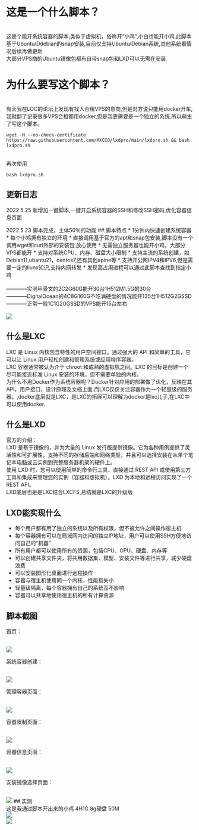 # 这是一个什么脚本？
<br>这是个能开系统容器的脚本,类似于虚拟机，俗称开“小鸡”,小白也能开小鸡,此脚本基于Ubuntu/Ddebian的snap安装,目前仅支持Ubuntu/Debian系统,其他系统看情况后续再做更新
<br>大部分VPS商的Ubuntu镜像包都有自带snap包和LXD可以无需在安装
# 为什么要写这个脚本？
<br>有天我在LOC的论坛上发现有找人合租VPS的意向,但是对方说只能用docker开车,我就翻了记录很多VPS合租都用docker,但是我更需要是一个独立的系统,所以萌生了写这个脚本。
```
wget -N --no-check-certificate https://raw.githubusercontent.com/MXCCO/lxdpro/main/lxdpro.sh && bash lxdpro.sh
```
<br>再次使用
```
bash lxdpro.sh
```

## 更新日志
<P>2022.5.25&nbsp;新增加一键脚本,一键开启系统容器的SSH和修改SSH密码,优化容器信息页面
<br>
<P>2022.5.23&nbsp;脚本完成，主体50％的功能
## 脚本特点
* 1分钟内快速创建系统容器
* 每个小鸡拥有独立的环境
* 直接调用基于官方的apt和snap包安装,脚本没有一个调用wget和curl外部的安装包,放心使用
* 无需独立服务器也能开小鸡，大部分VPS都能开
* 支持对系统CPU、内存、磁盘大小限制
* 支持主流的系统创建，如Debian11,ubantu21，centos7,还有其他apine等
* 支持开公网IPV4和IPV6,但是需要一定的liunx知识,支持内网转发
* 发现高占用进程可以通过此脚本查找到指定小鸡
<br>
<br> ————实测甲骨文的2C2G60G能开30台1H512M1.5G的30台
<br> ————DigitalOcean的4C8G160G不吃满硬盘的情况能开135台1H512G2GSSD
<br> ————正常一般1C1G20GSSD的VPS能开15台左右
<br>
<br><img src="https://github.com/MXCCO/lxdpro/blob/main/%E6%88%AA%E5%9B%BE/containers.small.png?raw=true" border="0">

## 什么是LXC
LXC 是 Linux 内核包含特性的用户空间接口。通过强大的 API 和简单的工具，它可以让 Linux 用户轻松创建和管理系统或应用程序容器。
<br>LXC 容器通常被认为介于 chroot 和成熟的虚拟机之间。LXC 的目标是创建一个尽可能接近标准 Linux 安装的环境，但不需要单独的内核。
<br>为什么不用Docker作为系统容器呢？Docker针对应用的部署做了优化，反映在其API，用户接口，设计原理及文档上面.而LXC仅仅关注容器作为一个轻量级的服务器。,docker底层就是LXC，是LXC的拓展可以理解为docker是lxc儿子,在LXC中可以使用docker.

## 什么是LXD
官方的介绍：
<br>LXD 是基于镜像的，并为大量的 Linux 发行版提供镜像。它为各种用例提供了灵活性和可扩展性，支持不同的存储后端和网络类型，并且可以选择安装在从单个笔记本电脑或云实例到完整服务器机架的硬件上。
<br>使用 LXD 时，您可以使用简单的命令行工具、直接通过 REST API 或使用第三方工具和集成来管理您的实例（容器和虚拟机）。LXD 为本地和远程访问实现了一个 REST API。
<br>LXD底层也是是LXC结合LXCFS,总结就是LXC的升级版
## LXD能实现什么
* 每个用户都有用了独立的系统以及所有权限，但不被允许之间操作宿主机
* 每个容器拥有可以在局域网内访问的独立IP地址，用户可以使用SSH方便地访问自己的“机器”
* 所有用户都可以使用所有的资源，包括CPU、GPU、硬盘、内存等
* 可以创建共享文件夹，将共用数据集、模型、安装文件等进行共享，减少硬盘浪费
* 可以安装图形化桌面进行远程操作
* 容器与宿主机使用同一个内核，性能损失小
* 轻量级隔离，每个容器拥有自己的系统互不影响
* 容器可以共享地使用宿主机的所有计算资源
## 脚本截图
<P>首页：</p>
<br><img src="https://github.com/MXCCO/lxdpro/blob/main/%E6%88%AA%E5%9B%BE/LXD.PNG?raw=true">
<P>系统容器创建：</p>
<br><img src="https://github.com/MXCCO/lxdpro/blob/main/%E6%88%AA%E5%9B%BE/LXD2.PNG?raw=true">
<P>管理容器页面：</p>
<br><img src="https://github.com/MXCCO/lxdpro/blob/main/%E6%88%AA%E5%9B%BE/LXD3.PNG?raw=true">
<P>容器限制页面：</p>
<br><img src="https://github.com/MXCCO/lxdpro/blob/main/%E6%88%AA%E5%9B%BE/LXD4.PNG?raw=true">
<P>容器信息页面：</p>
<br><img src="https://github.com/MXCCO/lxdpro/blob/main/%E6%88%AA%E5%9B%BE/LXD5.PNG?raw=true">
<P>安装镜像选择页面：</p>
<br><img src="https://github.com/MXCCO/lxdpro/blob/main/%E6%88%AA%E5%9B%BE/LXD6.PNG?raw=true">
## 实测
<br>这是我通过脚本开出来的小鸡 4H1G 8g硬盘 50M
<br><img src="https://github.com/MXCCO/lxdpro/blob/main/%E6%88%AA%E5%9B%BE/LXD7.PNG?raw=true">
<br><img src="https://github.com/MXCCO/lxdpro/blob/main/%E6%88%AA%E5%9B%BE/LXD8.PNG?raw=true">


